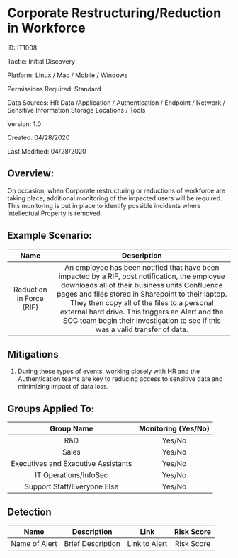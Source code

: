 # **Corporate Restructuring/Reduction in Workforce**

ID: IT1008

Tactic: Initial Discovery

Platform: Linux / Mac / Mobile / Windows

Permissions Required: Standard

Data Sources: HR Data /Application / Authentication / Endpoint / Network / Sensitive Information Storage Locations / Tools

Version: 1.0

Created: 04/28/2020

Last Modified: 04/28/2020


## **Overview:**
On occasion, when Corporate restructuring or reductions of workforce are taking place, additional monitoring of the impacted users will be required. This monitoring is put in place to identify possible incidents where Intellectual Property is removed.


## **Example Scenario:**

| Name | Description |
| :---:| :---:|
| Reduction in Force (RIF) | An employee has been notified that have been impacted by a RIF, post notification, the employee downloads all of their business units Confluence pages and files stored in Sharepoint to their laptop. They then copy all of the files to a personal external hard drive. This triggers an Alert and the SOC team begin their investigation to see if this was a valid transfer of data. |
  

## **Mitigations**

1. During these types of events, working closely with HR and the Authentication teams are key to reducing access to sensitive data and minimizing impact of data loss. 



## **Groups Applied To:**
| Group Name | Monitoring (Yes/No) |
| :---: | :---:|
| R&D	| Yes/No |
| Sales | Yes/No |
| Executives and Executive Assistants |	Yes/No |
| IT Operations/InfoSec	| Yes/No |
|Support Staff/Everyone Else | Yes/No|

## **Detection**
| Name | Description | Link | Risk Score |
| :---: | :---:|:---: | :---:|
| Name of Alert | Brief Description | Link to Alert | Risk Score|  





